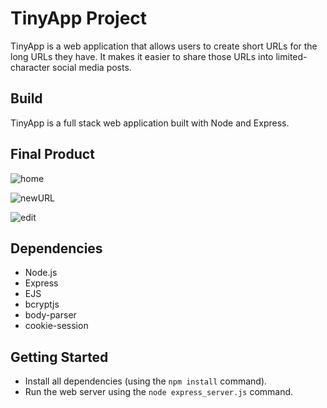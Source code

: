 # TinyApp Project

TinyApp is a web application that allows users to create short URLs for the long URLs they have. It makes it easier to share those URLs into limited-character social media posts.

## Build

TinyApp is a full stack web application built with Node and Express.

## Final Product

![home](https://user-images.githubusercontent.com/93622625/179332677-2a658d3d-d92d-4614-9d5f-6cf90aac50c9.png)

![newURL](https://user-images.githubusercontent.com/93622625/179333346-10cda414-819c-4ea5-9d44-da3458fa563f.png)

![edit](https://user-images.githubusercontent.com/93622625/179332990-ff2015ee-1fea-4b3a-9b38-79b631bd3be9.png)



## Dependencies

- Node.js
- Express
- EJS
- bcryptjs
- body-parser
- cookie-session

## Getting Started

- Install all dependencies (using the `npm install` command).
- Run the web server using the `node express_server.js` command.
